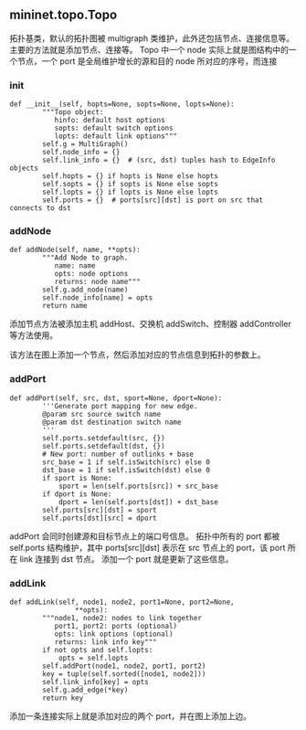 ## mininet.topo.Topo
拓扑基类，默认的拓扑图被 multigraph 类维护，此外还包括节点、连接信息等。主要的方法就是添加节点、连接等。
Topo 中一个 node 实际上就是图结构中的一个节点，一个 port 是全局维护增长的源和目的 node 所对应的序号，而连接
### __init__
```
def __init__(self, hopts=None, sopts=None, lopts=None):
        """Topo object:
           hinfo: default host options
           sopts: default switch options
           lopts: default link options"""
        self.g = MultiGraph()
        self.node_info = {}
        self.link_info = {}  # (src, dst) tuples hash to EdgeInfo objects
        self.hopts = {} if hopts is None else hopts
        self.sopts = {} if sopts is None else sopts
        self.lopts = {} if lopts is None else lopts
        self.ports = {}  # ports[src][dst] is port on src that connects to dst
```
### addNode
```
def addNode(self, name, **opts):
        """Add Node to graph.
           name: name
           opts: node options
           returns: node name"""
        self.g.add_node(name)
        self.node_info[name] = opts
        return name
```
添加节点方法被添加主机 addHost、交换机 addSwitch、控制器 addController 等方法使用。

该方法在图上添加一个节点，然后添加对应的节点信息到拓扑的参数上。
### addPort
```
def addPort(self, src, dst, sport=None, dport=None):
        '''Generate port mapping for new edge.
        @param src source switch name
        @param dst destination switch name
        '''
        self.ports.setdefault(src, {})
        self.ports.setdefault(dst, {})
        # New port: number of outlinks + base
        src_base = 1 if self.isSwitch(src) else 0
        dst_base = 1 if self.isSwitch(dst) else 0
        if sport is None:
            sport = len(self.ports[src]) + src_base
        if dport is None:
            dport = len(self.ports[dst]) + dst_base
        self.ports[src][dst] = sport
        self.ports[dst][src] = dport
```
addPort 会同时创建源和目标节点上的端口号信息。
拓扑中所有的 port 都被 self.ports 结构维护，其中 ports[src][dst] 表示在 src 节点上的 port，该 port 所在 link 连接到 dst 节点。
添加一个 port 就是更新了这些信息。
### addLink
```
def addLink(self, node1, node2, port1=None, port2=None,
                **opts):
        """node1, node2: nodes to link together
           port1, port2: ports (optional)
           opts: link options (optional)
           returns: link info key"""
        if not opts and self.lopts:
            opts = self.lopts
        self.addPort(node1, node2, port1, port2)
        key = tuple(self.sorted([node1, node2]))
        self.link_info[key] = opts
        self.g.add_edge(*key)
        return key
```
添加一条连接实际上就是添加对应的两个 port，并在图上添加上边。
